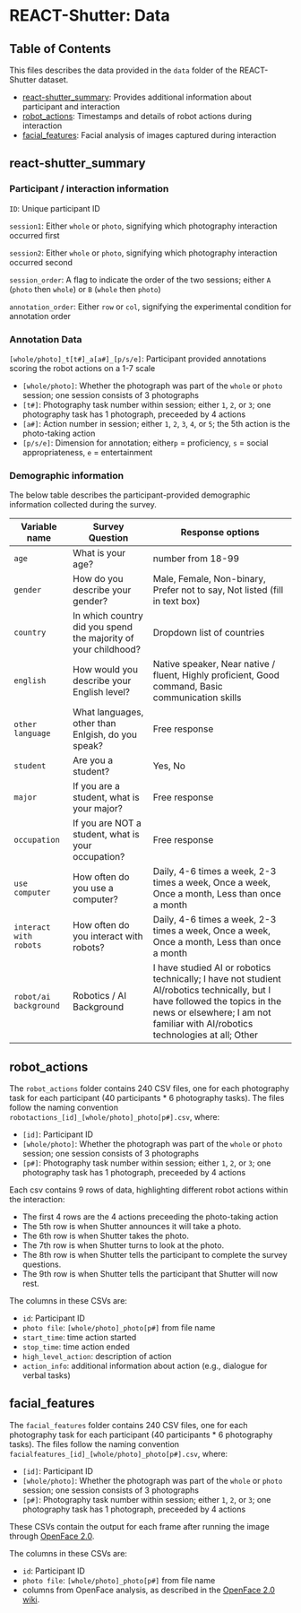 # REACT-Shutter: Data

## Table of Contents
This files describes the data provided in the `data` folder of the REACT-Shutter dataset.
- [react-shutter_summary](#react-shutter_summary): Provides additional information about participant and interaction
- [robot_actions](#robot_actions): Timestamps and details of robot actions during interaction
- [facial_features](#facial_features): Facial analysis of images captured during interaction

## react-shutter_summary

### Participant / interaction information
`ID`: Unique participant ID

`session1`: Either `whole` or `photo`, signifying which photography interaction occurred first

`session2`: Either `whole` or `photo`, signifying which photography interaction occurred second

`session_order`: A flag to indicate the order of the two sessions; either `A` (`photo` then `whole`) or `B` (`whole` then `photo`)

`annotation_order`: Either `row` or `col`, signifying the experimental condition for annotation order

### Annotation Data
`[whole/photo]_t[t#]_a[a#]_[p/s/e]`: Participant provided annotations scoring the robot actions on a 1-7 scale
- `[whole/photo]`: Whether the photograph was part of the `whole` or `photo` session; one session consists of 3 photographs
- `[t#]`: Photography task number within session; either `1`, `2`, or `3`; one photography task has 1 photograph, preceeded by 4 actions
- `[a#]`: Action number in session; either `1`, `2`, `3`, `4`, or `5`; the 5th action is the photo-taking action
- `[p/s/e]`: Dimension for annotation; either`p` = proficiency, `s` = social appropriateness, `e` = entertainment 

### Demographic information
The below table describes the participant-provided demographic information collected during the survey.

| Variable name | Survey Question | Response options|
|---------------| ----------------| ----------------|
|`age` | What is your age? | number from 18-99|
|`gender`| How do you describe your gender? | Male, Female, Non-binary, Prefer not to say, Not listed (fill in text box) |
|`country`| In which country did you spend the majority of your childhood? | Dropdown list of countries
|`english`| How would you describe your English level? | Native speaker, Near native / fluent, Highly proficient, Good command, Basic communication skills |
|`other language` | What languages, other than Enlgish, do you speak? | Free response |
|`student`| Are you a student? | Yes, No|
|`major`| If you are a student, what is your major? | Free response|
|`occupation`| If you are NOT a student, what is your occupation? | Free response| 
|`use computer`| How often do you use a computer? | Daily, 4-6 times a week, 2-3 times a week, Once a week, Once a month, Less than once a month
|`interact with robots`| How often do you interact with robots? | Daily, 4-6 times a week, 2-3 times a week, Once a week, Once a month, Less than once a month
|`robot/ai background`| Robotics / AI Background| I have studied AI or robotics technically; I have not studient AI/robotics technically, but I have followed the topics in the news or elsewhere; I am not familiar with AI/robotics technologies at all; Other|

## robot_actions
The `robot_actions` folder contains 240 CSV files, one for each photography task for each participant (40 participants * 6 photography tasks). The files follow the naming convention `robotactions_[id]_[whole/photo]_photo[p#].csv`, where:
- `[id]`: Participant ID
- `[whole/photo]`: Whether the photograph was part of the `whole` or `photo` session; one session consists of 3 photographs
- `[p#]`: Photography task number within session; either `1`, `2`, or `3`; one photography task has 1 photograph, preceeded by 4 actions

Each csv contains 9 rows of data, highlighting different robot actions within the interaction:
- The first 4 rows are the 4 actions preceeding the photo-taking action
- The 5th row is when Shutter announces it will take a photo.
- The 6th row is when Shutter takes the photo.
- The 7th row is when Shutter turns to look at the photo.
- The 8th row is when Shutter tells the participant to complete the survey questions.
- The 9th row is when Shutter tells the participant that Shutter will now rest.

The columns in these CSVs are:
- `id`: Participant ID
- `photo file`: `[whole/photo]_photo[p#]` from file name
- `start_time`: time action started
- `stop_time`: time action ended
- `high_level_action`: description of action
- `action_info`: additional information about action (e.g., dialogue for verbal tasks)

## facial_features

The `facial_features` folder contains 240 CSV files, one for each photography task for each participant (40 participants * 6 photography tasks). The files follow the naming convention `facialfeatures_[id]_[whole/photo]_photo[p#].csv`, where:
- `[id]`: Participant ID
- `[whole/photo]`: Whether the photograph was part of the `whole` or `photo` session; one session consists of 3 photographs
- `[p#]`: Photography task number within session; either `1`, `2`, or `3`; one photography task has 1 photograph, preceeded by 4 actions

These CSVs contain the output for each frame after running the image through [OpenFace 2.0](https://github.com/TadasBaltrusaitis/OpenFace/wiki/Output-Format).

The columns in these CSVs are:
- `id`: Participant ID
- `photo file`: `[whole/photo]_photo[p#]` from file name
- columns from OpenFace analysis, as described in the [OpenFace 2.0 wiki](https://github.com/TadasBaltrusaitis/OpenFace/wiki/Output-Format).